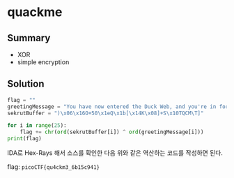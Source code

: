 # quackme

## Summary
* XOR
* simple encryption

## Solution
``` python
flag = ""
greetingMessage = "You have now entered the Duck Web, and you're in for a honkin' good time.\nCan you figure out my trick?"
sekrutBuffer = ")\x06\x16O+50\x1eQ\x1b[\x14K\x08]+S\x10TQCM\T]"

for i in range(25):
    flag += chr(ord(sekrutBuffer[i]) ^ ord(greetingMessage[i]))
print(flag)
```
IDA로 Hex-Rays 해서 소스를 확인한 다음 위와 같은 역산하는 코드를 작성하면 된다.  

flag: `picoCTF{qu4ckm3_6b15c941}`
